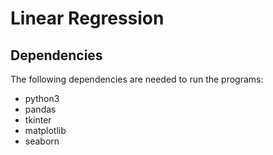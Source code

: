 # Linear Regression

## Dependencies

The following dependencies are needed to run the programs:

- python3
- pandas
- tkinter
- matplotlib
- seaborn

